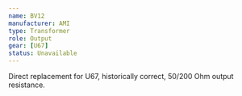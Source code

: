 ```yaml
---
name: BV12
manufacturer: AMI
type: Transformer
role: Output
gear: [U67]
status: Unavailable
---
```


Direct replacement for U67, historically correct, 50/200 Ohm output resistance.
